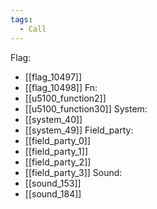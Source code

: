 ```yaml
---
tags:
  - Call
---
```

Flag:
- [[flag_10497]]
- [[flag_10498]]
Fn:
- [[u5100_function2]]
- [[u5100_function30]]
System:
- [[system_40]]
- [[system_49]]
Field_party:
- [[field_party_0]]
- [[field_party_1]]
- [[field_party_2]]
- [[field_party_3]]
Sound:
- [[sound_153]]
- [[sound_184]]
